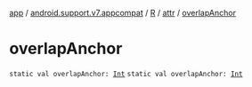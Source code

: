 [app](../../../index.md) / [android.support.v7.appcompat](../../index.md) / [R](../index.md) / [attr](index.md) / [overlapAnchor](.)

# overlapAnchor

`static val overlapAnchor: `[`Int`](https://kotlinlang.org/api/latest/jvm/stdlib/kotlin/-int/index.html)
`static val overlapAnchor: `[`Int`](https://kotlinlang.org/api/latest/jvm/stdlib/kotlin/-int/index.html)